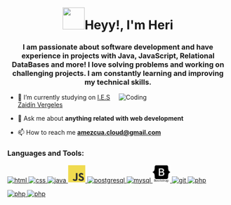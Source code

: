 <h1 align="center"> <img src="https://cdn-icons-png.flaticon.com/512/2866/2866069.png" width="50" height="50" />Heyy!, I'm Heri</h1>
<h3 align="center">I am passionate about software development and have experience in projects with Java, JavaScript, Relational DataBases and more! I love solving problems and working on challenging projects. I am constantly learning and improving my technical skills.</h3>
<img align="right" alt="Coding" width="250" src="https://i.pinimg.com/originals/03/a4/a5/03a4a5f034bf0bafa661fd8a8aabedc8.gif">

- 🔭 I’m currently studying on [I.E.S Zaidín Vergeles](https://www.ieszaidinvergeles.org/)

- 💬 Ask me about **anything related with web development**

- 📫 How to reach me **amezcua.cloud@gmail.com**

<p align="left">
</p>

<h3 align="left">Languages and Tools:</h3>
<p align="left"> 
  <a href="https://www.w3schools.com/html/" target="_blank" rel="noreferrer"> 
      <img src="https://cdn.jsdelivr.net/gh/devicons/devicon/icons/html5/html5-original.svg" alt="html" heigth="40" width="40" />
  </a> 
  <a href="https://www.w3.org/css/" target="_blank" rel="noreferrer">
      <img src="https://cdn.jsdelivr.net/gh/devicons/devicon/icons/css3/css3-original.svg" alt="css" heigth="40" width="40"  />
  </a> 
  <a href="https://www.java.com" target="_blank" rel="noreferrer"> 
      <img src="https://cdn.jsdelivr.net/gh/devicons/devicon/icons/java/java-original.svg" alt="java"  heigth="50" width="50" />
  </a>
  <a href="https://developer.mozilla.org/en-US/docs/Web/JavaScript" target="_blank" rel="noreferrer">
    <img src="https://raw.githubusercontent.com/devicons/devicon/master/icons/javascript/javascript-original.svg" alt="javascript" width="40" height="40"/>
  </a>
  <a href="https://www.postgresql.org" target="_blank" rel="noreferrer">
      <img src="https://cdn.jsdelivr.net/gh/devicons/devicon/icons/postgresql/postgresql-original.svg" alt="postgresql" width="40" height="40" />
  </a>
  <a href="https://www.mysql.com/" target="_blank" rel="noreferrer">
            <img src="https://cdn.jsdelivr.net/gh/devicons/devicon/icons/mysql/mysql-original.svg" alt="mysql" width="40" height="40" />
  </a>
  <a href="https://getbootstrap.com" target="_blank" rel="noreferrer">
   <img src="https://raw.githubusercontent.com/devicons/devicon/master/icons/bootstrap/bootstrap-plain-wordmark.svg" alt="bootstrap" width="40" height="40"/> 
  </a>
  <a href="https://git-scm.com/" target="_blank" rel="noreferrer">
    <img src="https://cdn.jsdelivr.net/gh/devicons/devicon/icons/git/git-original.svg" alt="git" width="40" height="40">
  </a>
  <a href="https://www.php.net/" target="_blank" rel="noreferrer">
    <img src="https://cdn.jsdelivr.net/gh/devicons/devicon/icons/php/php-original.svg" alt="php" width="40" height="40">
  </a>
</p>
<p align="left"> 
  <a href="https://www.adobe.com/es/products/illustrator.html" target="_blank" rel="noreferrer">
    <img src="https://cdn.jsdelivr.net/gh/devicons/devicon/icons/illustrator/illustrator-plain.svg" alt="php" width="40" height="40">
  </a>
  <a href="https://www.adobe.com/la/products/photoshop.html" target="_blank" rel="noreferrer">
    <img src="https://cdn.jsdelivr.net/gh/devicons/devicon/icons/photoshop/photoshop-plain.svg" alt="php" width="40" height="40">
  </a>
</p>
